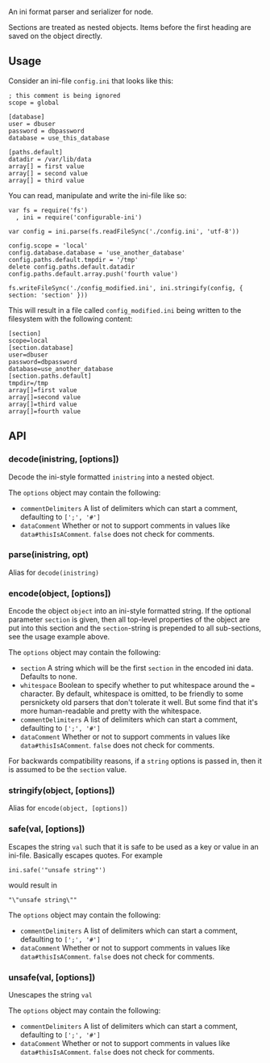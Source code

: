 An ini format parser and serializer for node.

Sections are treated as nested objects.  Items before the first
heading are saved on the object directly.

## Usage

Consider an ini-file `config.ini` that looks like this:

    ; this comment is being ignored
    scope = global

    [database]
    user = dbuser
    password = dbpassword
    database = use_this_database

    [paths.default]
    datadir = /var/lib/data
    array[] = first value
    array[] = second value
    array[] = third value

You can read, manipulate and write the ini-file like so:

    var fs = require('fs')
      , ini = require('configurable-ini')

    var config = ini.parse(fs.readFileSync('./config.ini', 'utf-8'))

    config.scope = 'local'
    config.database.database = 'use_another_database'
    config.paths.default.tmpdir = '/tmp'
    delete config.paths.default.datadir
    config.paths.default.array.push('fourth value')

    fs.writeFileSync('./config_modified.ini', ini.stringify(config, { section: 'section' }))

This will result in a file called `config_modified.ini` being written
to the filesystem with the following content:

    [section]
    scope=local
    [section.database]
    user=dbuser
    password=dbpassword
    database=use_another_database
    [section.paths.default]
    tmpdir=/tmp
    array[]=first value
    array[]=second value
    array[]=third value
    array[]=fourth value


## API

### decode(inistring, [options])

Decode the ini-style formatted `inistring` into a nested object.

The `options` object may contain the following:

* `commentDelimiters` A list of delimiters which can start a comment,
  defaulting to `[';', '#']`
* `dataComment` Whether or not to support comments in values like `data#thisIsAComment`. `false` does not check for comments.

### parse(inistring, opt)

Alias for `decode(inistring)`

### encode(object, [options])

Encode the object `object` into an ini-style formatted string. If the
optional parameter `section` is given, then all top-level properties
of the object are put into this section and the `section`-string is
prepended to all sub-sections, see the usage example above.

The `options` object may contain the following:

* `section` A string which will be the first `section` in the encoded
  ini data.  Defaults to none.
* `whitespace` Boolean to specify whether to put whitespace around the
  `=` character.  By default, whitespace is omitted, to be friendly to
  some persnickety old parsers that don't tolerate it well.  But some
  find that it's more human-readable and pretty with the whitespace.
* `commentDelimiters` A list of delimiters which can start a comment,
  defaulting to `[';', '#']`
* `dataComment` Whether or not to support comments in values like `data#thisIsAComment`. `false` does not check for comments.

For backwards compatibility reasons, if a `string` options is passed
in, then it is assumed to be the `section` value.

### stringify(object, [options])

Alias for `encode(object, [options])`

### safe(val, [options])

Escapes the string `val` such that it is safe to be used as a key or
value in an ini-file. Basically escapes quotes. For example

    ini.safe('"unsafe string"')

would result in

    "\"unsafe string\""
    
The `options` object may contain the following:

* `commentDelimiters` A list of delimiters which can start a comment,
  defaulting to `[';', '#']`
* `dataComment` Whether or not to support comments in values like `data#thisIsAComment`. `false` does not check for comments.

### unsafe(val, [options])

Unescapes the string `val`

The `options` object may contain the following:

* `commentDelimiters` A list of delimiters which can start a comment,
  defaulting to `[';', '#']`
* `dataComment` Whether or not to support comments in values like `data#thisIsAComment`. `false` does not check for comments.

